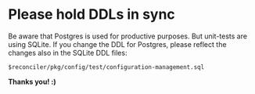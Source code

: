 # Please hold DDLs in sync

Be aware that Postgres is used for productive purposes. But unit-tests are using SQLite.
If you change the DDL for Postgres, please reflect the changes also in the SQLite DDL files:

`$reconciler/pkg/config/test/configuration-management.sql`

**Thanks you! :)**